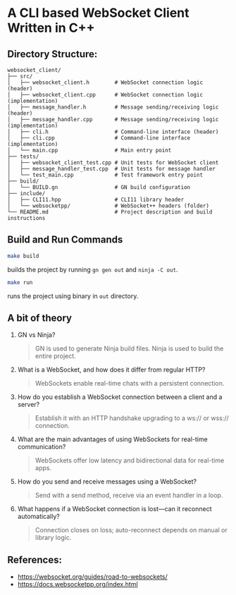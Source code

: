 # A CLI based WebSocket Client Written in C++

## Directory Structure:

```
websocket_client/
├── src/
│   ├── websocket_client.h        # WebSocket connection logic (header)
│   ├── websocket_client.cpp      # WebSocket connection logic (implementation)
│   ├── message_handler.h         # Message sending/receiving logic (header)
│   ├── message_handler.cpp       # Message sending/receiving logic (implementation)
│   ├── cli.h                     # Command-line interface (header)
│   ├── cli.cpp                   # Command-line interface (implementation)
│   └── main.cpp                  # Main entry point
├── tests/
│   ├── websocket_client_test.cpp # Unit tests for WebSocket client
│   ├── message_handler_test.cpp  # Unit tests for message handler
│   └── test_main.cpp             # Test framework entry point
├── build/
│   └── BUILD.gn                  # GN build configuration
├── include/
│   ├── CLI11.hpp                 # CLI11 library header
│   └── websocketpp/              # WebSocket++ headers (folder)
└── README.md                     # Project description and build instructions
```

## Build and Run Commands

```bash
make build
```

builds the project by running `gn gen out` and `ninja -C out`.

```bash
make run
```

runs the project using binary in `out` directory.

## A bit of theory

1. GN vs Ninja?
   > GN is used to generate Ninja build files. Ninja is used to build the entire project.
2. What is a WebSocket, and how does it differ from regular HTTP?
   > WebSockets enable real-time chats with a persistent connection.
3. How do you establish a WebSocket connection between a client and a server?
   > Establish it with an HTTP handshake upgrading to a ws:// or wss:// connection.
4. What are the main advantages of using WebSockets for real-time communication?
   > WebSockets offer low latency and bidirectional data for real-time apps.
5. How do you send and receive messages using a WebSocket?
   > Send with a send method, receive via an event handler in a loop.
6. What happens if a WebSocket connection is lost—can it reconnect automatically?
   > Connection closes on loss; auto-reconnect depends on manual or library logic.

## References:

- https://websocket.org/guides/road-to-websockets/
- https://docs.websocketpp.org/index.html
